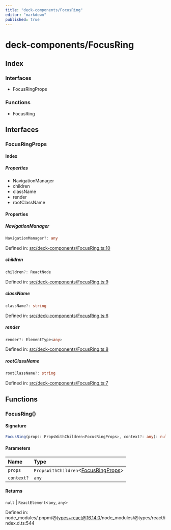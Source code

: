 ```yaml
---
title: "deck-components/FocusRing"
editor: "markdown"
published: true
---
```


# deck-components/FocusRing

## Index

### Interfaces

- FocusRingProps

### Functions

- FocusRing

## Interfaces

### FocusRingProps

#### Index

##### Properties

- NavigationManager
- children
- className
- render
- rootClassName

#### Properties

##### NavigationManager

```ts
NavigationManager?: any
```

Defined in:  [src/deck-components/FocusRing.ts:10](https://github.com/SteamDeckHomebrew/decky-frontend-lib/blob/-/src/deck-components/FocusRing.ts#L10)

##### children

```ts
children?: ReactNode
```

Defined in:  [src/deck-components/FocusRing.ts:9](https://github.com/SteamDeckHomebrew/decky-frontend-lib/blob/-/src/deck-components/FocusRing.ts#L9)

##### className

```ts
className?: string
```

Defined in:  [src/deck-components/FocusRing.ts:6](https://github.com/SteamDeckHomebrew/decky-frontend-lib/blob/-/src/deck-components/FocusRing.ts#L6)

##### render

```ts
render?: ElementType<any>
```

Defined in:  [src/deck-components/FocusRing.ts:8](https://github.com/SteamDeckHomebrew/decky-frontend-lib/blob/-/src/deck-components/FocusRing.ts#L8)

##### rootClassName

```ts
rootClassName?: string
```

Defined in:  [src/deck-components/FocusRing.ts:7](https://github.com/SteamDeckHomebrew/decky-frontend-lib/blob/-/src/deck-components/FocusRing.ts#L7)

## Functions

### FocusRing()

#### Signature

```ts
FocusRing(props: PropsWithChildren<FocusRingProps>, context?: any): null | ReactElement<any, any>
```

#### Parameters

| Name | Type |
| :------ | :------ |
| `props` | `PropsWithChildren`\<[FocusRingProps](deck/components/FocusRing#focusringprops)\> |
| `context?` | `any` |

#### Returns

`null` \| `ReactElement`\<`any`, `any`\>

Defined in:  node\_modules/.pnpm/@types+react@16.14.0/node\_modules/@types/react/index.d.ts:544
